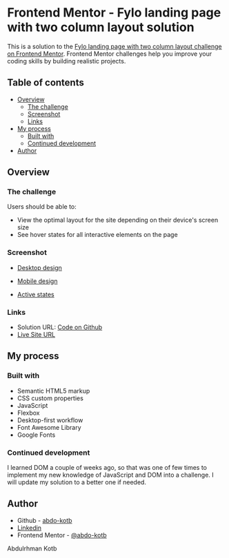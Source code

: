 # Frontend Mentor - Fylo landing page with two column layout solution

This is a solution to the [Fylo landing page with two column layout challenge on Frontend Mentor](https://www.frontendmentor.io/challenges/fylo-landing-page-with-two-column-layout-5ca5ef041e82137ec91a50f5). Frontend Mentor challenges help you improve your coding skills by building realistic projects. 

## Table of contents

- [Overview](#overview)
  - [The challenge](#the-challenge)
  - [Screenshot](#screenshot)
  - [Links](#links)
- [My process](#my-process)
  - [Built with](#built-with)
  - [Continued development](#continued-development)
- [Author](#author)

## Overview

### The challenge

Users should be able to:

- View the optimal layout for the site depending on their device's screen size
- See hover states for all interactive elements on the page

### Screenshot

- [Desktop design](https://user-images.githubusercontent.com/86558336/135302836-aea91020-bf88-408f-8cc7-2875d867740b.png)

- [Mobile design](https://user-images.githubusercontent.com/86558336/135302986-f497c755-4562-4431-aed3-4509ffea9c7b.png)

- [Active states](https://user-images.githubusercontent.com/86558336/135303728-f7e39d9e-dfaa-492f-9691-4dbe21dbeb6f.png)

### Links

- Solution URL: [Code on Github](https://github.com/abdo-kotb/fylo-landing-page-two-column-layout)
- [Live Site URL](https://abdo-kotb.github.com/fylo-landing-page-two-column-layout)

## My process

### Built with

- Semantic HTML5 markup
- CSS custom properties
- JavaScript
- Flexbox
- Desktop-first workflow
- Font Awesome Library
- Google Fonts

### Continued development

I learned DOM a couple of weeks ago, so that was one of few times to implement my new knowledge of JavaScript and DOM into a challenge. I will update my solution to a better one if needed.

## Author

- Github - [abdo-kotb](github.com/abdo-kotb)
- [Linkedin](https://www.linkedin.com/in/abdulrhman-mohammed-5687781b5/)
- Frontend Mentor - [@abdo-kotb](https://www.frontendmentor.io/profile/abdo-kotb)

Abdulrhman Kotb
